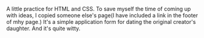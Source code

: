 A little practice for HTML and CSS. To save myself the time of coming up with ideas, I copied someone else's page(I have included a link in the footer of mhy page.)
It's a simple application form for dating the original creator's daughter. And it's quite witty.
